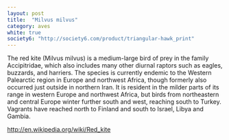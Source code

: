 ```yaml
---
layout: post
title:  "Milvus milvus"
category: aves
white: true
society6: "http://society6.com/product/triangular-hawk_print"
---
```


The red kite (Milvus milvus) is a medium-large bird of prey in the family Accipitridae, which also includes many other diurnal raptors such as eagles, buzzards, and harriers. The species is currently endemic to the Western Palearctic region in Europe and northwest Africa, though formerly also occurred just outside in northern Iran. It is resident in the milder parts of its range in western Europe and northwest Africa, but birds from northeastern and central Europe winter further south and west, reaching south to Turkey. Vagrants have reached north to Finland and south to Israel, Libya and Gambia.

http://en.wikipedia.org/wiki/Red_kite
